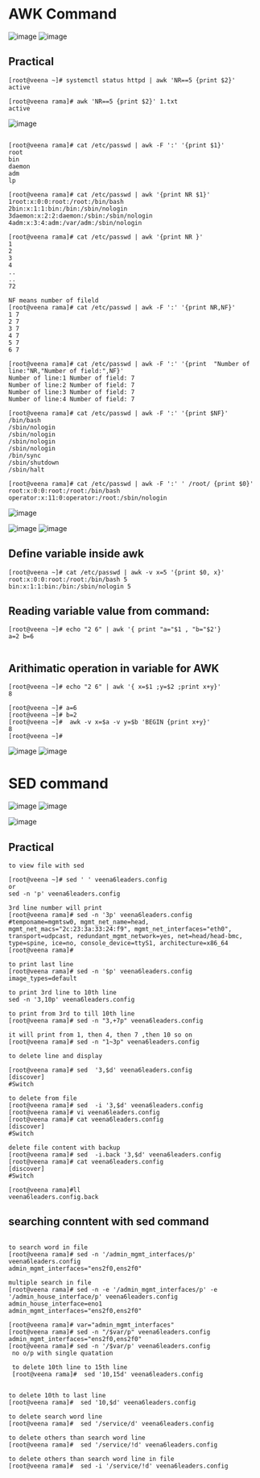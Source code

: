 AWK Command
===========
![image](https://user-images.githubusercontent.com/53966749/197740802-0977dcb1-33c5-4db5-afd4-e3c7165bea56.png)
![image](https://user-images.githubusercontent.com/53966749/197740931-d22a29bf-5442-41a8-80c6-7e6ec028933b.png)

Practical
----------
```
[root@veena ~]# systemctl status httpd | awk 'NR==5 {print $2}'
active

[root@veena rama]# awk 'NR==5 {print $2}' 1.txt
active

```
![image](https://user-images.githubusercontent.com/53966749/197746395-64b83ba9-1620-4ad8-8303-159e334264fc.png)
```

[root@veena rama]# cat /etc/passwd | awk -F ':' '{print $1}'
root
bin
daemon
adm
lp

[root@veena rama]# cat /etc/passwd | awk '{print NR $1}'
1root:x:0:0:root:/root:/bin/bash
2bin:x:1:1:bin:/bin:/sbin/nologin
3daemon:x:2:2:daemon:/sbin:/sbin/nologin
4adm:x:3:4:adm:/var/adm:/sbin/nologin

[root@veena rama]# cat /etc/passwd | awk '{print NR }'
1
2
3
4
..
..
72

NF means number of fileld
[root@veena rama]# cat /etc/passwd | awk -F ':' '{print NR,NF}'
1 7
2 7
3 7
4 7
5 7
6 7

[root@veena rama]# cat /etc/passwd | awk -F ':' '{print  "Number of line:"NR,"Number of field:",NF}'
Number of line:1 Number of field: 7
Number of line:2 Number of field: 7
Number of line:3 Number of field: 7
Number of line:4 Number of field: 7

[root@veena rama]# cat /etc/passwd | awk -F ':' '{print $NF}'
/bin/bash
/sbin/nologin
/sbin/nologin
/sbin/nologin
/sbin/nologin
/bin/sync
/sbin/shutdown
/sbin/halt

[root@veena rama]# cat /etc/passwd | awk -F ':' ' /root/ {print $0}'
root:x:0:0:root:/root:/bin/bash
operator:x:11:0:operator:/root:/sbin/nologin

```
![image](https://user-images.githubusercontent.com/53966749/197750120-236312fa-fcc9-4e8d-bde0-6630218444c5.png)

![image](https://user-images.githubusercontent.com/53966749/197749780-e2c922be-1bd3-4724-a8e9-688c7f635cca.png)
![image](https://user-images.githubusercontent.com/53966749/197749922-36872e43-3c41-4e59-8e79-80021d52f4c7.png)


Define variable inside awk
--------------------------
```
[root@veena ~]# cat /etc/passwd | awk -v x=5 '{print $0, x}'
root:x:0:0:root:/root:/bin/bash 5
bin:x:1:1:bin:/bin:/sbin/nologin 5
```
Reading variable value from command:
-------------------------------------
```
[root@veena ~]# echo "2 6" | awk '{ print "a="$1 , "b="$2'}
a=2 b=6


```
Arithimatic operation in  variable for AWK
-----------------------------------------
```
[root@veena ~]# echo "2 6" | awk '{ x=$1 ;y=$2 ;print x+y}'
8

[root@veena ~]# a=6
[root@veena ~]# b=2
[root@veena ~]#  awk -v x=$a -v y=$b 'BEGIN {print x+y}'
8
[root@veena ~]#

```
![image](https://user-images.githubusercontent.com/53966749/197756578-19469859-1a13-42c3-b6e8-f330f0015fa2.png)
![image](https://user-images.githubusercontent.com/53966749/197756701-b1d3db8a-7eba-48d9-b297-9fc1df51531b.png)


SED command
===========

![image](https://user-images.githubusercontent.com/53966749/197760856-ffaf1d8d-59d4-486a-ab00-889de2f5cc1a.png)
![image](https://user-images.githubusercontent.com/53966749/197761051-6cb75fc9-7f23-4087-97c8-c90ec0fb4686.png)


![image](https://user-images.githubusercontent.com/53966749/197805419-967fe5e8-d13a-466c-910d-f826207155ad.png)

Practical
-----------
```
to view file with sed

[root@veena ~]# sed ' ' veena6leaders.config
or
sed -n 'p' veena6leaders.config

3rd line number will print
[root@veena rama]# sed -n '3p' veena6leaders.config
#temponame=mgmtsw0, mgmt_net_name=head, mgmt_net_macs="2c:23:3a:33:24:f9", mgmt_net_interfaces="eth0", transport=udpcast, redundant_mgmt_network=yes, net=head/head-bmc, type=spine, ice=no, console_device=ttyS1, architecture=x86_64
[root@veena rama]#

to print last line
[root@veena rama]# sed -n '$p' veena6leaders.config
image_types=default

to print 3rd line to 10th line
sed -n '3,10p' veena6leaders.config

to print from 3rd to till 10th line
[root@veena rama]# sed -n "3,+7p" veena6leaders.config

it will print from 1, then 4, then 7 ,then 10 so on
[root@veena rama]# sed -n "1~3p" veena6leaders.config

to delete line and display

[root@veena rama]# sed  '3,$d' veena6leaders.config
[discover]
#Switch

to delete from file
[root@veena rama]# sed  -i '3,$d' veena6leaders.config
[root@veena rama]# vi veena6leaders.config
[root@veena rama]# cat veena6leaders.config
[discover]
#Switch

delete file content with backup
[root@veena rama]# sed  -i.back '3,$d' veena6leaders.config
[root@veena rama]# cat veena6leaders.config
[discover]
#Switch

[root@veena rama]#ll 
veena6leaders.config.back
```


searching conntent with sed command
-----------------------------------

```

to search word in file
[root@veena rama]# sed -n '/admin_mgmt_interfaces/p' veena6leaders.config
admin_mgmt_interfaces="ens2f0,ens2f0"

multiple search in file
[root@veena rama]# sed -n -e '/admin_mgmt_interfaces/p' -e '/admin_house_interface/p' veena6leaders.config
admin_house_interface=eno1
admin_mgmt_interfaces="ens2f0,ens2f0"

[root@veena rama]# var="admin_mgmt_interfaces"
[root@veena rama]# sed -n "/$var/p" veena6leaders.config
admin_mgmt_interfaces="ens2f0,ens2f0"
[root@veena rama]# sed -n '/$var/p' veena6leaders.config
 no o/p with single quatation
 
 to delete 10th line to 15th line
 [root@veena rama]#  sed '10,15d' veena6leaders.config


to delete 10th to last line
[root@veena rama]#  sed '10,$d' veena6leaders.config

to delete search word line
[root@veena rama]#  sed '/service/d' veena6leaders.config

to delete others than search word line
[root@veena rama]#  sed '/service/!d' veena6leaders.config

to delete others than search word line in file
[root@veena rama]#  sed -i '/service/!d' veena6leaders.config

```
